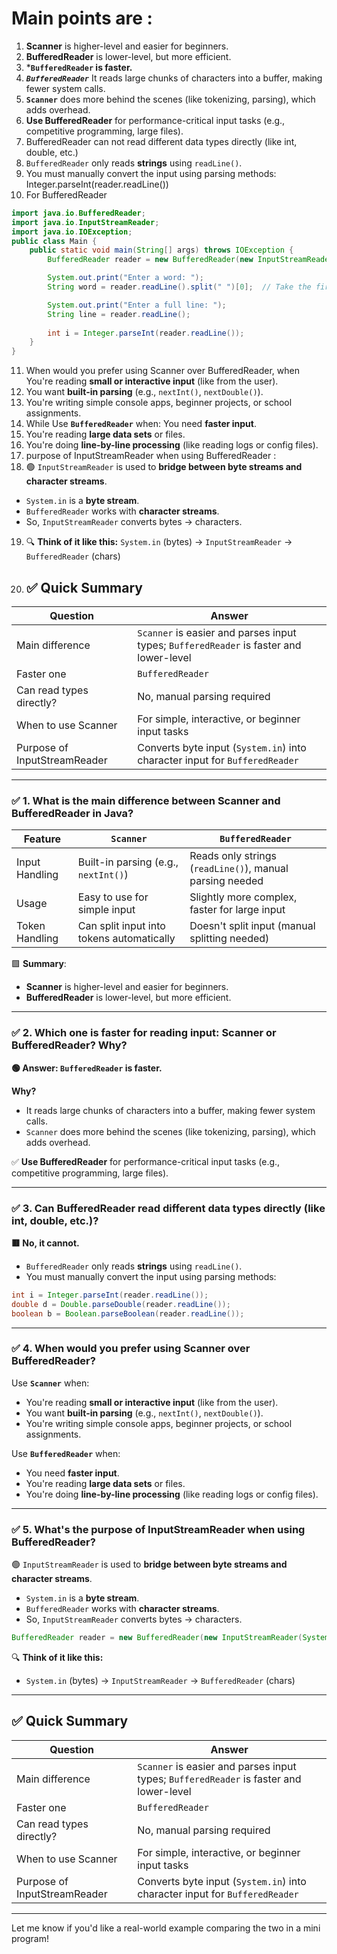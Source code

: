 # Main points are :

1. **Scanner** is higher-level and easier for beginners.
2. **BufferedReader** is lower-level, but more efficient.
3. ***`BufferedReader` is faster.**
4. ***`BufferedReader`*** It reads large chunks of characters into a buffer, making fewer system calls.
5.  **`Scanner`** does more behind the scenes (like tokenizing, parsing), which adds overhead.
6.  **Use BufferedReader** for performance-critical input tasks (e.g., competitive programming, large files).
7.  BufferedReader can not read different data types directly (like int, double, etc.)
8.  `BufferedReader` only reads **strings** using `readLine()`.
9. You must manually convert the input using parsing methods:  Integer.parseInt(reader.readLine())
10. For BufferedReader
```java
import java.io.BufferedReader;
import java.io.InputStreamReader;
import java.io.IOException;
public class Main {
    public static void main(String[] args) throws IOException {
        BufferedReader reader = new BufferedReader(new InputStreamReader(System.in));

        System.out.print("Enter a word: ");
        String word = reader.readLine().split(" ")[0];  // Take the first word only

        System.out.print("Enter a full line: ");
        String line = reader.readLine();
  
        int i = Integer.parseInt(reader.readLine());
    }
}
```
11. When would you prefer using Scanner over BufferedReader, when You're reading **small or interactive input** (like from the user).
12. You want **built-in parsing** (e.g., `nextInt()`, `nextDouble()`).
13. You're writing simple console apps, beginner projects, or school assignments.
14. While Use **`BufferedReader`** when: You need **faster input**.
15. You're reading **large data sets** or files.
16. You're doing **line-by-line processing** (like reading logs or config files).
17. purpose of InputStreamReader when using BufferedReader :
18. 🟢 `InputStreamReader` is used to **bridge between byte streams and character streams**.
-  `System.in` is a **byte stream**.
-  `BufferedReader` works with **character streams**.
-  So, `InputStreamReader` converts bytes → characters.
  
19. 🔍 **Think of it like this:**
`System.in` (bytes) → `InputStreamReader` → `BufferedReader` (chars)

20. ## ✅ Quick Summary

| Question                     | Answer                                                                                 |
| ---------------------------- | -------------------------------------------------------------------------------------- |
| Main difference              | `Scanner` is easier and parses input types; `BufferedReader` is faster and lower-level |
| Faster one                   | `BufferedReader`                                                                       |
| Can read types directly?     | No, manual parsing required                                                            |
| When to use Scanner          | For simple, interactive, or beginner input tasks                                       |
| Purpose of InputStreamReader | Converts byte input (`System.in`) into character input for `BufferedReader`            |


---

### ✅ **1. What is the main difference between Scanner and BufferedReader in Java?**

| Feature        | `Scanner`                                 | `BufferedReader`                                         |
| -------------- | ----------------------------------------- | -------------------------------------------------------- |
| Input Handling | Built-in parsing (e.g., `nextInt()`)      | Reads only strings (`readLine()`), manual parsing needed |
| Usage          | Easy to use for simple input              | Slightly more complex, faster for large input            |
| Token Handling | Can split input into tokens automatically | Doesn't split input (manual splitting needed)            |

🟩 **Summary**:

* **Scanner** is higher-level and easier for beginners.
* **BufferedReader** is lower-level, but more efficient.

---

### ✅ **2. Which one is faster for reading input: Scanner or BufferedReader? Why?**

**🟢 Answer: `BufferedReader` is faster.**

**Why?**

* It reads large chunks of characters into a buffer, making fewer system calls.
* `Scanner` does more behind the scenes (like tokenizing, parsing), which adds overhead.

✅ **Use BufferedReader** for performance-critical input tasks (e.g., competitive programming, large files).

---

### ✅ **3. Can BufferedReader read different data types directly (like int, double, etc.)?**

**🟥 No, it cannot.**

* `BufferedReader` only reads **strings** using `readLine()`.
* You must manually convert the input using parsing methods:

```java
int i = Integer.parseInt(reader.readLine());
double d = Double.parseDouble(reader.readLine());
boolean b = Boolean.parseBoolean(reader.readLine());
```

---

### ✅ **4. When would you prefer using Scanner over BufferedReader?**

Use **`Scanner`** when:

* You're reading **small or interactive input** (like from the user).
* You want **built-in parsing** (e.g., `nextInt()`, `nextDouble()`).
* You're writing simple console apps, beginner projects, or school assignments.

Use **`BufferedReader`** when:

* You need **faster input**.
* You're reading **large data sets** or files.
* You're doing **line-by-line processing** (like reading logs or config files).

---

### ✅ **5. What's the purpose of InputStreamReader when using BufferedReader?**

🟢 `InputStreamReader` is used to **bridge between byte streams and character streams**.

* `System.in` is a **byte stream**.
* `BufferedReader` works with **character streams**.
* So, `InputStreamReader` converts bytes → characters.

```java
BufferedReader reader = new BufferedReader(new InputStreamReader(System.in));
```

🔍 **Think of it like this:**

* `System.in` (bytes) → `InputStreamReader` → `BufferedReader` (chars)

---

## ✅ Quick Summary

| Question                     | Answer                                                                                 |
| ---------------------------- | -------------------------------------------------------------------------------------- |
| Main difference              | `Scanner` is easier and parses input types; `BufferedReader` is faster and lower-level |
| Faster one                   | `BufferedReader`                                                                       |
| Can read types directly?     | No, manual parsing required                                                            |
| When to use Scanner          | For simple, interactive, or beginner input tasks                                       |
| Purpose of InputStreamReader | Converts byte input (`System.in`) into character input for `BufferedReader`            |

---

Let me know if you'd like a real-world example comparing the two in a mini program!

